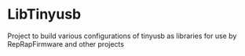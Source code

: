 # LibTinyusb
Project to build various configurations of tinyusb as libraries for use by RepRapFirmware and other projects
